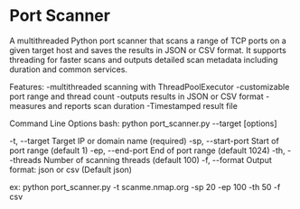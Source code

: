# Port Scanner
A multithreaded Python port scanner that scans a range of TCP ports on a given target host and saves the results in JSON or CSV format. 
It supports threading for faster scans and outputs detailed scan metadata including duration and common services.

Features: 
 -multithreaded scanning with ThreadPoolExecutor
 -customizable port range and thread count
 -outputs results in JSON or CSV format
 -measures and reports scan duration
 -Timestamped result file

Command Line Options
bash: 
python port_scanner.py --target <host> [options]

-t, --target	Target IP or domain name (required)	
-sp, --start-port	Start of port range	(default 1)
-ep, --end-port	End of port range	(default 1024)
-th, --threads	Number of scanning threads	(default 100)
-f, --format	Output format: json or csv	(Default json)

ex:
python port_scanner.py -t scanme.nmap.org -sp 20 -ep 100 -th 50 -f csv

